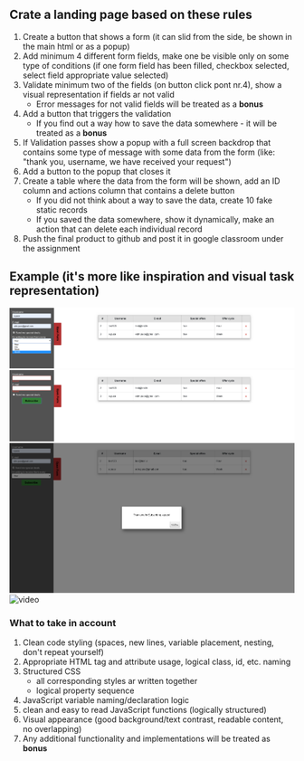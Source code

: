 ## Crate a landing page based on these rules
1. Create a button that shows a form (it can slid from the side, be shown in the main html or as a popup)
2. Add minimum 4 different form fields, make one be visible only on some type of conditions (if one form field has been filled, checkbox selected, select field appropriate value selected)
3. Validate minimum two of the fields (on button click pont nr.4), show a visual representation if fields ar not valid
    * Error messages for not valid fields will be treated as a **bonus**
4. Add a button that triggers the validation
    * If you find out a way how to save the data somewhere - it will be treated as a **bonus**
5. If Validation passes show a popup with a full screen backdrop that contains some type of message with some data from the form (like: "thank you, username, we have received your request")
6. Add a button to the popup that closes it
7. Create a table where the data from the form will be shown, add an ID column and actions column that contains a delete button
   * If you did not think about a way to save the data, create 10 fake static records
   * If you saved the data somewhere, show it dynamically, make an action that can delete each individual record
8. Push the final product to github and post it in google classroom under the assignment

## Example (it's more like inspiration and visual task representation)
![Opened form, filled](extra-resources/W04L01/assets/open-form-filled.png)
![Opened form, validation error](extra-resources/W04L01/assets/open-form-validation-error.png)
![Popup](extra-resources/W04L01/assets/popup.png)
![video](extra-resources/W04L01/assets/W04L01-example.gif)

### What to take in account
1. Clean code styling (spaces, new lines, variable placement, nesting, don't repeat yourself)
2. Appropriate HTML tag and attribute usage, logical class, id, etc. naming
3. Structured CSS
   * all corresponding styles ar written together
   * logical property sequence
4. JavaScript variable naming/declaration logic
5. clean and easy to read JavaScript functions (logically structured)
6. Visual appearance (good background/text contrast, readable content, no overlapping)
7. Any additional functionality and implementations will be treated as **bonus** 